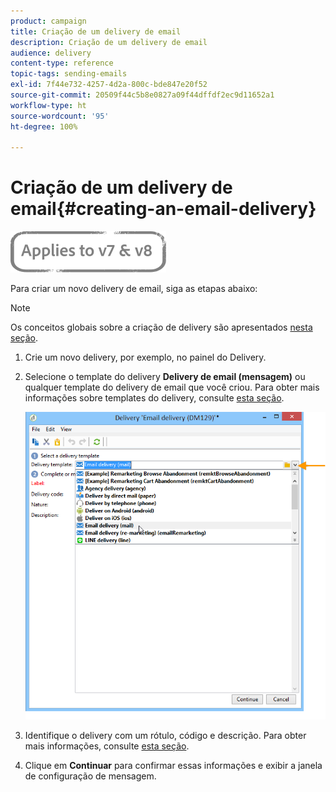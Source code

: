 ```yaml
---
product: campaign
title: Criação de um delivery de email
description: Criação de um delivery de email
audience: delivery
content-type: reference
topic-tags: sending-emails
exl-id: 7f44e732-4257-4d2a-800c-bde847e20f52
source-git-commit: 20509f44c5b8e0827a09f44dffdf2ec9d11652a1
workflow-type: ht
source-wordcount: '95'
ht-degree: 100%

---
```


# Criação de um delivery de email{#creating-an-email-delivery}

![](../../assets/common.svg)

Para criar um novo delivery de email, siga as etapas abaixo:

>[!NOTE]
>
>Os conceitos globais sobre a criação de delivery são apresentados [nesta seção](steps-about-delivery-creation-steps.md).

1. Crie um novo delivery, por exemplo, no painel do Delivery.
1. Selecione o template do delivery **Delivery de email (mensagem)** ou qualquer template do delivery de email que você criou. Para obter mais informações sobre templates do delivery, consulte [esta seção](about-templates.md).

   ![](assets/s_ncs_user_wizard_email01_1.png)

1. Identifique o delivery com um rótulo, código e descrição. Para obter mais informações, consulte [esta seção](steps-create-and-identify-the-delivery.md#identifying-the-delivery).
1. Clique em **Continuar** para confirmar essas informações e exibir a janela de configuração de mensagem.
